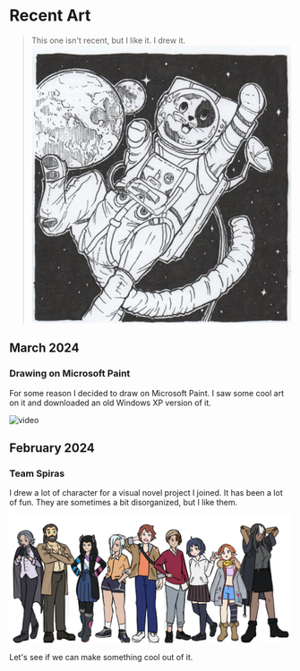# Recent Art

> This one isn't recent, but I like it. I drew it.
![Astronaut Cat](/assets/media/Astronauta.jpg)

## March 2024

### Drawing on Microsoft Paint

For some reason I decided to draw on Microsoft Paint. I saw some cool art on it and downloaded an old Windows XP version of it.

![video](https://youtu.be/-NypF308oaQ)

## February 2024

### Team Spiras

I drew a lot of character for a visual novel project I joined. It has been a lot of fun. They are sometimes a bit disorganized, but I like them.

![Cast of the VN](/assets/media/spirasWWCCast.webp)

Let's see if we can make something cool out of it.

